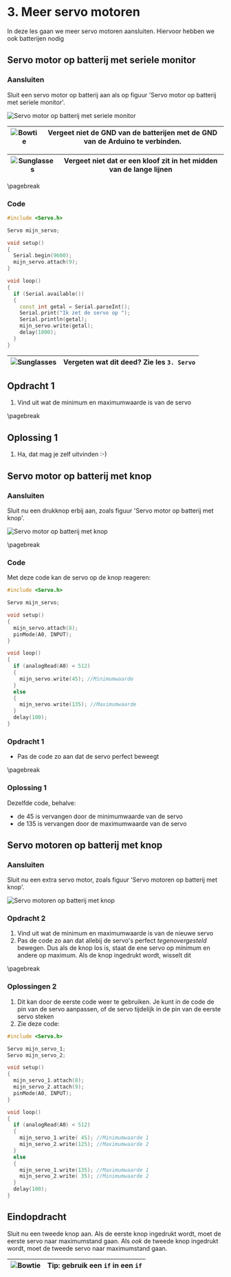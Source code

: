 # 3. Meer servo motoren

In deze les gaan we meer servo motoren aansluiten.
Hiervoor hebben we ook batterijen nodig

## Servo motor op batterij met seriele monitor

### Aansluiten

Sluit een servo motor op batterij aan als op figuur 'Servo motor op batterij met seriele monitor'.

![Servo motor op batterij met seriele monitor](3_meer_servo_motoren_1.png)

![Bowtie](EmojiBowtie.png) | Vergeet niet de GND van de batterijen met de GND van de Arduino te verbinden.
:-------------:|:----------------------------------------: 

![Sunglasses](EmojiSunglasses.png) | Vergeet niet dat er een kloof zit in het midden van de lange lijnen
:-------------:|:----------------------------------------: 

\pagebreak

### Code

```c++
#include <Servo.h>

Servo mijn_servo;

void setup()
{
  Serial.begin(9600);
  mijn_servo.attach(9);
}

void loop()
{
  if (Serial.available())
  {
    const int getal = Serial.parseInt();
    Serial.print("Ik zet de servo op ");
    Serial.println(getal);
    mijn_servo.write(getal);
    delay(1000);
  }
}
```

![Sunglasses](EmojiSunglasses.png) | Vergeten wat dit deed? Zie les `3. Servo`
:-------------:|:----------------------------------------: 

## Opdracht 1

 1. Vind uit wat de minimum en maximumwaarde is van de servo

\pagebreak

## Oplossing 1

 1. Ha, dat mag je zelf uitvinden :-)

## Servo motor op batterij met knop

### Aansluiten

Sluit nu een drukknop erbij aan, zoals figuur 'Servo motor op batterij met knop'.

![Servo motor op batterij met knop](3_meer_servo_motoren_2.png)

\pagebreak

### Code

Met deze code kan de servo op de knop reageren:

```c++
#include <Servo.h>

Servo mijn_servo;

void setup() 
{
  mijn_servo.attach(8);
  pinMode(A0, INPUT);
}

void loop()
{
  if (analogRead(A0) < 512)
  {
    mijn_servo.write(45); //Minimumwaarde
  }
  else
  {
    mijn_servo.write(135); //Maximumwaarde
  }
  delay(100);
}
```

### Opdracht 1

 * Pas de code zo aan dat de servo perfect beweegt

\pagebreak

### Oplossing 1

Dezelfde code, behalve:

  * de 45 is vervangen door de minimumwaarde van de servo
  * de 135 is vervangen door de maximumwaarde van de servo

## Servo motoren op batterij met knop

### Aansluiten

Sluit nu een extra servo motor, zoals figuur 'Servo motoren op batterij met knop'.

![Servo motoren op batterij met knop](3_meer_servo_motoren_3.png)

### Opdracht 2

 1. Vind uit wat de minimum en maximumwaarde is van de nieuwe servo
 2. Pas de code zo aan dat allebij de servo's perfect *tegenovergesteld* bewegen.
    Dus als de knop los is, staat de ene servo op minimum en andere op maximum.
    Als de knop ingedrukt wordt, wisselt dit

\pagebreak

### Oplossingen 2

 1. Dit kan door de eerste code weer te gebruiken. 
    Je kunt in de code de pin van de servo aanpassen, 
    of de servo tijdelijk in de pin van de eerste servo steken
 2. Zie deze code:

```c++
#include <Servo.h>

Servo mijn_servo_1;
Servo mijn_servo_2;

void setup() 
{
  mijn_servo_1.attach(8);
  mijn_servo_2.attach(9);
  pinMode(A0, INPUT);
}

void loop()
{
  if (analogRead(A0) < 512)
  {
    mijn_servo_1.write( 45); //Minimumwaarde 1
    mijn_servo_2.write(125); //Maximumwaarde 2
  }
  else
  {
    mijn_servo_1.write(135); //Maximumwaarde 1
    mijn_servo_2.write( 35); //Minimumwaarde 2
  }
  delay(100);
}
```

## Eindopdracht

Sluit nu een tweede knop aan. 
Als de eerste knop ingedrukt wordt, moet de eerste servo naar maximumstand gaan.
Als *ook* de tweede knop ingedrukt wordt, moet de tweede servo naar maximumstand gaan.

![Bowtie](EmojiBowtie.png) | Tip: gebruik een `if` in een `if`
:--------------|:----------------------------------------: 

